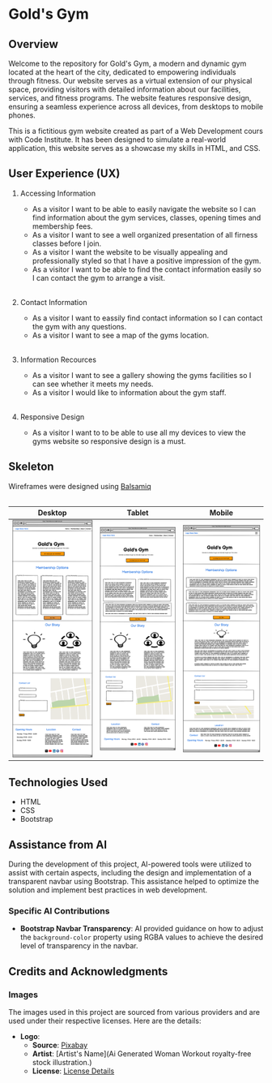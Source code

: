 # Gold's Gym

## Overview
Welcome to the repository for Gold's Gym, a modern and dynamic gym located at the heart of the city, dedicated to empowering individuals through fitness. Our website serves as a virtual extension of our physical space, providing visitors with detailed information about our facilities, services, and fitness programs. The website features responsive design, ensuring a seamless experience across all devices, from desktops to mobile phones.

This is a fictitious gym website created as part of a Web Development cours with Code Institute. It has been designed to simulate a real-world application, this website serves as a showcase my skills in HTML, and CSS.

## User Experience (UX)
1. Accessing Information
    * As a visitor I want to be able to easily navigate the website so I can find information about the gym services, classes, opening times and membership fees.
    * As a visitor I want to see a well organized presentation of all firness classes before I join.
    * As a visitor I want the website to be visually appealing and professionally styled so that I have a positive impression of the gym.
    * As a visitor I want to be able to find the contact information easily so I can contact the gym to arrange a visit.<br><br>

2. Contact Information
    * As a visitor I want to eassily find contact information so I can contact the gym with any questions.
    * As a visitor I want to see a map of the gyms location.<br><br>

3. Information Recources
    * As a visitor I want to see a gallery showing the gyms facilities so I can see whether it meets my needs.
    * As a visitor I would like to information about the gym staff.<br><br>

4. Responsive Design
    * As a visitor I want to to be able to use all my devices to view the gyms website so responsive design is a must.

## Skeleton
Wireframes were designed using [Balsamiq](https://balsamiq.cloud/#)
<br><br>

| Desktop | Tablet | Mobile |
|---------|------|--------|
| ![Desktop](assets/wireframes/desktop.png) | ![Tablet](assets/wireframes/tablet.png) | ![Mobile](assets/wireframes/mobile.png) |

## Technologies Used
- HTML
- CSS
- Bootstrap

## Assistance from AI
During the development of this project, AI-powered tools were utilized to assist with certain aspects, including the design and implementation of a transparent navbar using Bootstrap. This assistance helped to optimize the solution and implement best practices in web development.

### Specific AI Contributions
- **Bootstrap Navbar Transparency**: AI provided guidance on how to adjust the `background-color` property using RGBA values to achieve the desired level of transparency in the navbar.

## Credits and Acknowledgments

### Images
The images used in this project are sourced from various providers and are used under their respective licenses. Here are the details:

- **Logo**:
  - **Source**: [Pixabay](https://pixabay.com/illustrations/ai-generated-woman-workout-gym-8703055/)
  - **Artist**: [Artist's Name](Ai Generated Woman Workout royalty-free stock illustration.)
  - **License**: [License Details](https://pixabay.com/service/license-summary/)




